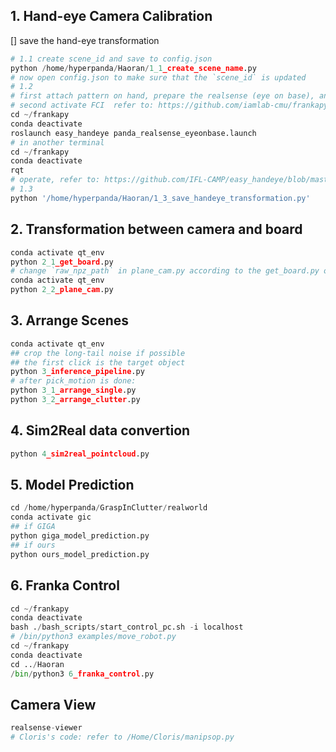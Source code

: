 
## 1. Hand-eye Camera Calibration
[] save the hand-eye transformation 

```py
# 1.1 create scene_id and save to config.json
python /home/hyperpanda/Haoran/1_1_create_scene_name.py
# now open config.json to make sure that the `scene_id` is updated
# 1.2
# first attach pattern on hand, prepare the realsense (eye on base), and make the franka robot in blue light mode
# second activate FCI  refer to: https://github.com/iamlab-cmu/frankapy
cd ~/frankapy
conda deactivate
roslaunch easy_handeye panda_realsense_eyeonbase.launch
# in another terminal
cd ~/frankapy
conda deactivate
rqt
# operate, refer to: https://github.com/IFL-CAMP/easy_handeye/blob/master/README.md, 
# 1.3
python '/home/hyperpanda/Haoran/1_3_save_handeye_transformation.py'
```


## 2. Transformation between camera and board

```py
conda activate qt_env
python 2_1_get_board.py
# change `raw_npz_path` in plane_cam.py according to the get_board.py output
conda activate qt_env
python 2_2_plane_cam.py
```

## 3. Arrange Scenes

```py
conda activate qt_env
## crop the long-tail noise if possible
## the first click is the target object
python 3_inference_pipeline.py
# after pick_motion is done:
python 3_1_arrange_single.py
python 3_2_arrange_clutter.py
```

## 4. Sim2Real data convertion

```py
python 4_sim2real_pointcloud.py
```

## 5. Model Prediction

```py
cd /home/hyperpanda/GraspInClutter/realworld
conda activate gic
## if GIGA
python giga_model_prediction.py 
## if ours
python ours_model_prediction.py
```

## 6. Franka Control

```py
cd ~/frankapy
conda deactivate
bash ./bash_scripts/start_control_pc.sh -i localhost
# /bin/python3 examples/move_robot.py
cd ~/frankapy
conda deactivate
cd ../Haoran
/bin/python3 6_franka_control.py
```

## Camera View

```py
realsense-viewer
# Cloris's code: refer to /Home/Cloris/manipsop.py
```
